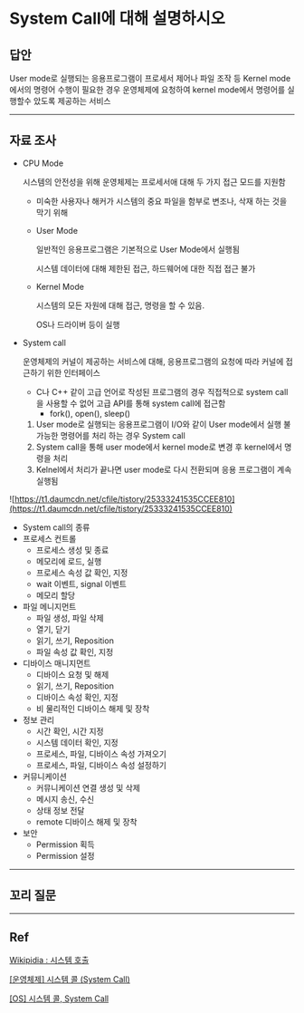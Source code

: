# System Call에 대해 설명하시오

## 답안

User mode로 실행되는 응용프로그램이 프로세서 제어나 파일 조작 등 Kernel mode에서의 명령어 수행이  필요한 경우 운영체제에 요청하여 kernel mode에서 명령어를 실행할수 았도록 제공하는 서비스

---

## 자료 조사

- CPU Mode
    
    시스템의 안전성을 위해 운영체제는 프로세서애 대해 두 가지 접근 모드를 지원함
    
    - 미숙한 사용자나 해커가 시스템의 중요 파일을 함부로 변조나, 삭재 하는 것을 막기 위해
    - User Mode
        
        일반적인 응용프로그램은 기본적으로 User Mode에서 실행됨
        
        시스템 데이터에 대해 제한된 접근,  하드웨어에 대한 직접 접근 불가
        
    - Kernel Mode
        
        시스템의 모든 자원에 대해 접근, 명령을 할 수 있음. 
        
        OS나 드라이버 등이 실행
        
- System call
    
    운영체제의 커널이 제공하는 서비스에 대해, 응용프로그램의 요청에 따라 커널에 접근하기 위한 인터페이스
    
    - C나 C++ 같이 고급 언어로 작성된 프로그램의 경우 직접적으로 system call을 사용할 수 없어 고급 API를 통해 system call에 접근함
        - fork(), open(), sleep()
    1. User mode로 실행되는 응용프로그램이  I/O와 같이 User mode에서 실행 불가능한 명령어를 처리 하는 경우 System call
    2. System call을 통해 user mode에서 kernel mode로 변경 후 kernel에서 명령을 처리
    3. Kelnel에서 처리가 끝나면 user mode로 다시 전환되며 응용 프로그램이 계속 실행됨

![https://t1.daumcdn.net/cfile/tistory/25333241535CCEE810](https://t1.daumcdn.net/cfile/tistory/25333241535CCEE810)

- System call의 종류
- 프로세스 컨트롤
    - 프로세스 생성 및 종료
    - 메모리에 로드, 실행
    - 프로세스 속성 값 확인, 지정
    - wait 이벤트, signal 이벤트
    - 메모리 할당
- 파일 메니지먼트
    - 파일 생성, 파일 삭제
    - 열기, 닫기
    - 읽기, 쓰기, Reposition
    - 파일 속성 값 확인, 지정
- 디바이스 매니지먼트
    - 디바이스 요청 및 해제
    - 읽기, 쓰기, Reposition
    - 디바이스 속성 확인, 지정
    - 비 물리적인 디바이스 해제 및 장착
- 정보 관리
    - 시간 확인, 시간 지정
    - 시스템 데이터 확인, 지정
    - 프로세스, 파일, 디바이스 속성 가져오기
    - 프로세스, 파일, 디바이스 속성 설정하기
- 커뮤니케이션
    - 커뮤니케이션 연결 생성 및 삭제
    - 메시지 송신, 수신
    - 상태 정보 전달
    - remote 디바이스 해제 및 장착
- 보안
    - Permission 획득
    - Permission 설정

---

## 꼬리 질문

---

## Ref

[Wikipidia : 시스템 호출](https://ko.wikipedia.org/wiki/%EC%8B%9C%EC%8A%A4%ED%85%9C_%ED%98%B8%EC%B6%9C)

[[운영체제] 시스템 콜 (System Call)](https://fjvbn2003.tistory.com/306)

[[OS] 시스템 콜, System Call](https://velog.io/@nnnyeong/OS-%EC%8B%9C%EC%8A%A4%ED%85%9C-%EC%BD%9C-System-Call)
